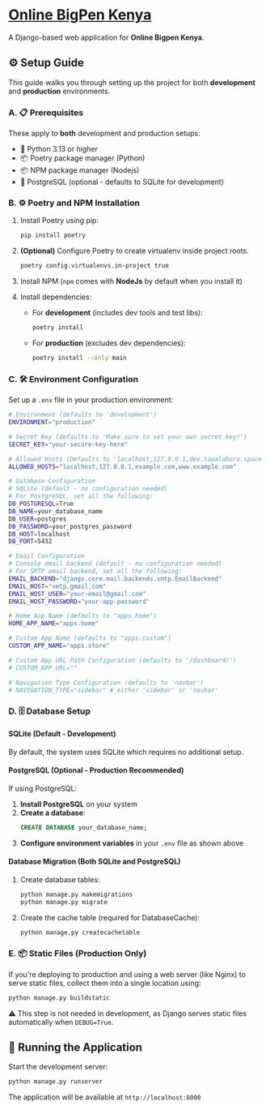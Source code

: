 # [Online BigPen Kenya](https://github.com/tawalabora/bigpen)

A Django-based web application for **Online Bigpen Kenya**.

## ⚙️ Setup Guide

This guide walks you through setting up the project for both **development** and **production** environments.

### A. 📋 Prerequisites

These apply to **both** development and production setups:

- 🐍 Python 3.13 or higher
- 📦 Poetry package manager (Python)
- 📦 NPM package manager (Nodejs)
- 🐘 PostgreSQL (optional - defaults to SQLite for development)

### B. ⚙️ Poetry and NPM Installation

1. Install Poetry using pip:

   ```bash
   pip install poetry
   ```

2. **(Optional)** Configure Poetry to create virtualenv inside project roots.

   ```bash
   poetry config.virtualenvs.in-project true
   ```

3. Install NPM (`npm` comes with **NodeJs** by default when you install it)

4. Install dependencies:

   - For **development** (includes dev tools and test libs):

     ```bash
     poetry install
     ```

   - For **production** (excludes dev dependencies):

     ```bash
     poetry install --only main
     ```

### C. 🛠️ Environment Configuration

Set up a `.env` file in your production environment:

```bash
# Environment (defaults to 'development')
ENVIRONMENT="production"

# Secret Key (defaults to 'Make sure to set your own secret key!')
SECRET_KEY="your-secure-key-here"

# Allowed Hosts (Defaults to 'localhost,127.0.0.1,dev.tawalabora.space')
ALLOWED_HOSTS="localhost,127.0.0.1,example.com,www.example.com"

# Database Configuration
# SQLite (default - no configuration needed)
# For PostgreSQL, set all the following:
DB_POSTGRESQL=True
DB_NAME=your_database_name
DB_USER=postgres
DB_PASSWORD=your_postgres_password
DB_HOST=localhost
DB_PORT=5432

# Email Configuration
# Console email backend (default - no configuration needed)
# For SMTP email backend, set all the following:
EMAIL_BACKEND="django.core.mail.backends.smtp.EmailBackend"
EMAIL_HOST="smtp.gmail.com"
EMAIL_HOST_USER="your-email@gmail.com"
EMAIL_HOST_PASSWORD="your-app-password"

# Home App Name (defaults to "apps.home")
HOME_APP_NAME="apps.home"

# Custom App Name (defaults to "apps.custom")
CUSTOM_APP_NAME="apps.store"

# Custom App URL Path Configuration (defaults to '/dashboard/')
# CUSTOM_APP_URL=""

# Navigation Type Configuration (defaults to 'navbar')
# NAVIGATION_TYPE="sidebar" # either 'sidebar' or 'navbar'
```

### D. 🗄️ Database Setup

#### SQLite (Default - Development)

By default, the system uses SQLite which requires no additional setup.

#### PostgreSQL (Optional - Production Recommended)

If using PostgreSQL:

1. **Install PostgreSQL** on your system
2. **Create a database**:
   ```sql
   CREATE DATABASE your_database_name;
   ```
3. **Configure environment variables** in your `.env` file as shown above

#### Database Migration (Both SQLite and PostgreSQL)

1. Create database tables:

    ```bash
    python manage.py makemigrations
    python manage.py migrate
    ```

2. Create the cache table (required for DatabaseCache):

    ```bash
    python manage.py createcachetable
    ```

### E. 📦 Static Files (Production Only)

If you're deploying to production and using a web server (like Nginx) to serve static files, collect them into a single location using:

   ```bash
   python manage.py buildstatic
   ```

⚠️ This step is not needed in development, as Django serves static files automatically when `DEBUG=True`.

## 🚀 Running the Application

Start the development server:

```bash
python manage.py runserver
```

The application will be available at `http://localhost:8000`
